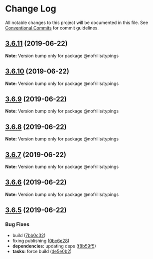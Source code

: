 # Change Log

All notable changes to this project will be documented in this file.
See [Conventional Commits](https://conventionalcommits.org) for commit guidelines.

## [3.6.11](https://github.com/nativecode-dev/nofrills/compare/@nofrills/typings@3.6.10...@nofrills/typings@3.6.11) (2019-06-22)

**Note:** Version bump only for package @nofrills/typings





## [3.6.10](https://github.com/nativecode-dev/nofrills/compare/@nofrills/typings@3.6.9...@nofrills/typings@3.6.10) (2019-06-22)

**Note:** Version bump only for package @nofrills/typings





## [3.6.9](https://github.com/nativecode-dev/nofrills/compare/@nofrills/typings@3.6.6...@nofrills/typings@3.6.9) (2019-06-22)

**Note:** Version bump only for package @nofrills/typings





## [3.6.8](https://github.com/nativecode-dev/nofrills/compare/@nofrills/typings@3.6.7...@nofrills/typings@3.6.8) (2019-06-22)

**Note:** Version bump only for package @nofrills/typings





## [3.6.7](https://github.com/nativecode-dev/nofrills/compare/@nofrills/typings@3.6.6...@nofrills/typings@3.6.7) (2019-06-22)

**Note:** Version bump only for package @nofrills/typings





## [3.6.6](https://github.com/nativecode-dev/nofrills/compare/@nofrills/typings@3.6.5...@nofrills/typings@3.6.6) (2019-06-22)

**Note:** Version bump only for package @nofrills/typings





## [3.6.5](https://github.com/nativecode-dev/nofrills/compare/@nofrills/typings@3.6.4...@nofrills/typings@3.6.5) (2019-06-22)


### Bug Fixes

* build ([7bb0c32](https://github.com/nativecode-dev/nofrills/commit/7bb0c32))
* fixing publishing ([0bc6e28](https://github.com/nativecode-dev/nofrills/commit/0bc6e28))
* **dependencies:** updating deps ([f8b59f5](https://github.com/nativecode-dev/nofrills/commit/f8b59f5))
* **tasks:** force build ([de5e0b2](https://github.com/nativecode-dev/nofrills/commit/de5e0b2))
